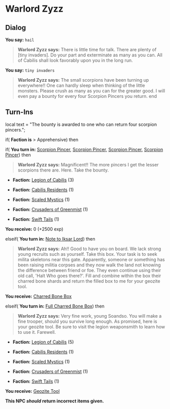 # Warlord Zyzz
## Dialog

**You say:** `hail`



>**Warlord Zyzz says:** There is little time for talk. There are plenty of [tiny invaders]. Do your part and exterminate as many as you can. All of Cabilis shall look favorably upon you in the long run.

**You say:** `tiny invaders`



>**Warlord Zyzz says:** The small scorpions have been turning up everywhere!! One can hardly sleep when thinking of the little monsters. Please crush as many as you can for the greater good. I will even pay a bounty for every four Scorpion Pincers you return.
end

## Turn-Ins



local text = "The bounty is awarded to one who can return four scorpion pincers.";



if( **Faction is** > Apprehensive) then


if( **You turn in:** [Scorpion Pincer](/item/12650), [Scorpion Pincer](/item/12650), [Scorpion Pincer](/item/12650), [Scorpion Pincer](/item/12650)) then 



>**Warlord Zyzz says:** Magnificent!! The more pincers I get the lesser scorpions there are. Here. Take the bounty.







* __Faction:__ [Legion of Cabilis](/faction/441) (3)



* __Faction:__ [Cabilis Residents](/faction/440) (1)



* __Faction:__ [Scaled Mystics](/faction/445) (1)



* __Faction:__ [Crusaders of Greenmist](/faction/442) (1)



* __Faction:__ [Swift Tails](/faction/444) (1)



 **You receive:** 0 (+2500 exp)


elseif( **You turn in:** [Note to Iksar Lord](/item/18213)) then



>**Warlord Zyzz says:** Ah!! Good to have you on board. We lack strong young recruits such as yourself. Take this box. Your task is to seek milita skeletons near this gate. Apparently, someone or something has been raising militia corpses and they now walk the land not knowing the difference between friend or foe. They even continue using their old call, 'Halt Who goes there?'. Fill and combine within the box their charred bone shards and return the filled box to me for your geozite tool.



 **You receive:**  [Charred Bone Box](/item/17996) 


elseif( **You turn in:** [Full Charred Bone Box](/item/12668)) then



>**Warlord Zyzz says:** Very fine work, young Soandso. You will make a fine trooper, should you survive long enough. As promised, here is your geozite tool. Be sure to visit the legion weaponsmith to learn how to use it. Farewell.



* __Faction:__ [Legion of Cabilis](/faction/441) (5)



* __Faction:__ [Cabilis Residents](/faction/440) (1)



* __Faction:__ [Scaled Mystics](/faction/445) (1)



* __Faction:__ [Crusaders of Greenmist](/faction/442) (1)



* __Faction:__ [Swift Tails](/faction/444) (1)



 **You receive:**  [Geozite Tool](/item/12657) 


**This NPC *should* return incorrect items given.**
